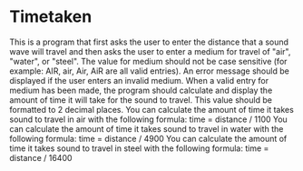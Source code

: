 # Timetaken
This is a program that first asks the user to enter the distance that a sound wave will travel and then asks the user to enter a medium for travel of "air", "water", or "steel". The value for medium should not be case sensitive (for example: AIR, air, Air, AiR are all valid entries). An error message should be displayed if the user enters an invalid medium.
When a valid entry for medium has been made, the program should calculate and display the amount of time it will take for the sound to travel. This value should be formatted to 2 decimal places.
You can calculate the amount of time it takes sound to travel in air with the following formula:
time = distance / 1100
You can calculate the amount of time it takes sound to travel in water with the following formula:
time = distance / 4900
You can calculate the amount of time it takes sound to travel in steel with the following formula:
time = distance / 16400
